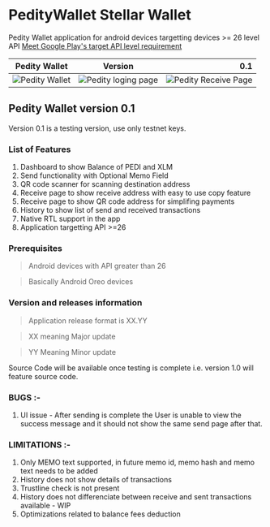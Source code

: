 # PedityWallet Stellar Wallet
Pedity Wallet application for android devices targetting devices >= 26 level API
[Meet Google Play's target API level requirement
](https://developer.android.com/distribute/best-practices/develop/target-sdk "Meet Google Play's target API level requirement
")


| Pedity Wallet        | Version           | 0.1  |
| ------------- |:-------------:| -----:|
| ![Pedity Wallet](https://cdn-images-1.medium.com/max/400/1*-B20q9feS15ZdzCKQs1L2w.jpeg "Splash page")    | ![Pedity loging page](https://cdn-images-1.medium.com/max/400/1*mZhMlNOo8csdutBNlW3Dng.jpeg "Pedity Login Page")| ![Pedity Receive Page](https://cdn-images-1.medium.com/max/400/1*LGlTd5JfNs0SAWucGjz6Lg.jpeg "Pedity Receive page") |

## Pedity Wallet version 0.1 
Version 0.1 is a testing version, use only testnet keys.

### List of Features
1. Dashboard to show Balance of PEDI and XLM
2. Send functionality with Optional Memo Field
3. QR code scanner for scanning destination address
4. Receive page to show receive address with easy to use copy feature
5. Receive page to show QR code address for simplifing payments
6. History to show list of send and received transactions
7. Native RTL support in the app
8. Application targetting API >=26


### Prerequisites
> Android devices with API greater than 26 

> Basically Android Oreo devices

### Version and releases information
> Application release format is XX.YY 

> XX meaning Major update

> YY Meaning Minor update

Source Code will be available once testing is complete i.e. version 1.0 will feature source code.


### BUGS :-
1. UI issue - After sending is complete the User is unable to view the success message and it should not show the same send page after that.

### LIMITATIONS :-
1. Only MEMO text supported, in future memo id, memo hash and memo text needs to be added
2. History does not show details of transactions
3. Trustline check is not present
4. History does not differenciate between receive and sent transactions available - WIP
5. Optimizations related to balance fees deduction 
